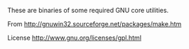 These are binaries of some required GNU core utilities.

From http://gnuwin32.sourceforge.net/packages/make.htm

License http://www.gnu.org/licenses/gpl.html

